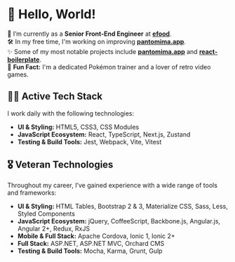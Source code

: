 # 👋 Hello, World!

💼 I’m currently as a **Senior Front-End Engineer** at **[efood](https://www.e-food.gr)**.  
🛠️ In my free time, I'm working on improving **[pantomima.app](https://pantomima.app)**.  
✨ Some of my most notable projects include **[pantomima.app](https://pantomima.app)** and **[react-boilerplate](https://github.com/georgeroubie/react-boilerplate)**.  
🎉 **Fun Fact:** I'm a dedicated Pokémon trainer and a lover of retro video games.

## 👨‍💻 Active Tech Stack  
I work daily with the following technologies:  
- **UI & Styling:** HTML5, CSS3, CSS Modules
- **JavaScript Ecosystem:** React, TypeScript, Next.js, Zustand
- **Testing & Build Tools:** Jest, Webpack, Vite, Vitest 

## 🎖 Veteran Technologies  
Throughout my career, I’ve gained experience with a wide range of tools and frameworks:  
- **UI & Styling:** HTML Tables, Bootstrap 2 & 3, Materialize CSS, Sass, Less, Styled Components  
- **JavaScript Ecosystem:** jQuery, CoffeeScript, Backbone.js, Angular.js, Angular 2+, Redux, RxJS  
- **Mobile & Full Stack:** Apache Cordova, Ionic 1, Ionic 2+
- **Full Stack:** ASP.NET, ASP.NET MVC, Orchard CMS
- **Testing & Build Tools:** Mocha, Karma, Grunt, Gulp
